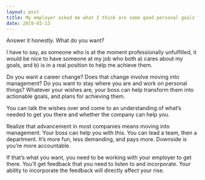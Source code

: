 ```yaml
---
layout: post
title: My employer asked me what I think are some good personal goals for this year. I already have a degree, I&#39;m single and I have just a normal position (non-management) at my work. How should I answer this question? Any ideas?
date: 2019-03-13
---
```


<p>Answer it honestly. What do you want?</p><p>I have to say, as someone who is at the moment professionally unfulfilled, it would be nice to have someone at my job who both a) cares about my goals, and b) is in a real position to help me achieve them.</p><p>Do you want a career change? Does that change involve moving into management? Do you want to stay where you are and work on personal things? Whatever your wishes are, your boss can help transform them into actionable goals, and plans for achieving them.</p><p>You can talk the wishes over and come to an understanding of what’s needed to get you there and whether the company can help you.</p><p>Realize that advancement in most companies means moving into management. Your boss can help you with this. You can lead a team, then a department. It’s more fun, less demanding, and pays more. Downside is you’re more accountable.</p><p>If that’s what you want, you need to be working with your employer to get there. You’ll get feedback that you need to listen to and incorporate. Your ability to incorporate the feedback will directly affect your rise.</p>
